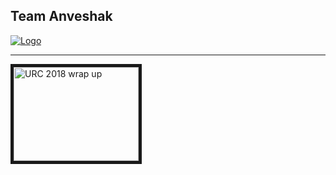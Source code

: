 ## Team Anveshak

[![Logo](https://avatars0.githubusercontent.com/u/24470130?s=200&v=4)](http://anveshak.team/)

***

<a href="http://www.youtube.com/watch?feature=player_embedded&v=VEyJ4maBrkg
" target="_blank"><img src="http://img.youtube.com/vi/VEyJ4maBrkg/0.jpg" 
alt="URC 2018 wrap up" width="200" height="150" border="5" /></a>